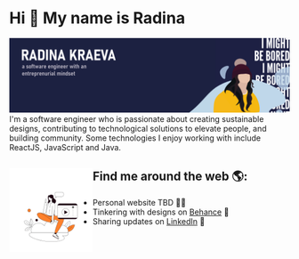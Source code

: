 # Hi 👋 My name is Radina

<img src="https://github.com/radinakraeva/radinakraeva/blob/main/banner_banner.png" alt="banner that says Radina Kraeva - a software engineer with an entreprenurial mindset">
I'm a software engineer who is passionate about creating sustainable designs, contributing to technological solutions to elevate people, and building community. Some technologies I enjoy working with include ReactJS, JavaScript and Java.


## Find me around the web 🌎: <a href="https://github.com/radinakraeva"><img align="left" width="150" src="https://github.com/radinakraeva/radinakraeva/blob/main/side_animation.gif?raw=true"></a>
- Personal website TBD 👩‍💻
- Tinkering with designs on <a href="https://www.behance.net/"> Behance</a> 🎨
- Sharing updates on <a href="https://www.linkedin.com/in/radina-kraeva-aa25a3147/">LinkedIn</a> 🏓
